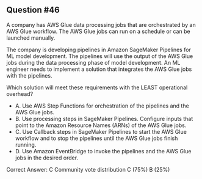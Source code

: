 ## Question #46

A company has AWS Glue data processing jobs that are orchestrated by an AWS Glue workflow. The AWS Glue jobs can run on a schedule or can be launched manually.

The company is developing pipelines in Amazon SageMaker Pipelines for ML model development. The pipelines will use the output of the AWS Glue jobs during the data processing phase of model development. An ML engineer needs to implement a solution that integrates the AWS Glue jobs with the pipelines.

Which solution will meet these requirements with the LEAST operational overhead?

- A. Use AWS Step Functions for orchestration of the pipelines and the AWS Glue jobs.
- B. Use processing steps in SageMaker Pipelines. Configure inputs that point to the Amazon Resource Names (ARNs) of the AWS Glue jobs.
- C. Use Callback steps in SageMaker Pipelines to start the AWS Glue workflow and to stop the pipelines until the AWS Glue jobs finish running.
- D. Use Amazon EventBridge to invoke the pipelines and the AWS Glue jobs in the desired order. 

Correct Answer: 
C Community vote distribution C (75%) B (25%)